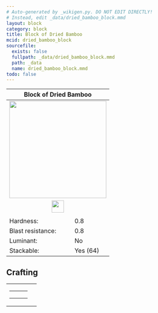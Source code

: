 ```yaml
---
# Auto-generated by _wikigen.py. DO NOT EDIT DIRECTLY!
# Instead, edit _data/dried_bamboo_block.mmd
layout: block
category: block
title: Block of Dried Bamboo
mcid: dried_bamboo_block
sourcefile:
  exists: false
  fullpath: _data/dried_bamboo_block.mmd
  path: _data
  name: dried_bamboo_block.mmd
todo: false
---
```


<table class="block-info"><thead><tr>
<th colspan=2>Block of Dried Bamboo</th>
</tr></thead><tbody>
<tr><td colspan=2 class="cell-image-big" style="text-align:center"><img src="/allotment/img/textures/allotment/dried_bamboo_block.png" width="256" height="256" alt="" class="preview-icon"></td></tr>
<tr><td colspan=2 class="cell-image-small" style="text-align:center"><img src="/allotment/img/inventory_textures/allotment/dried_bamboo_block.png" width="32" height="32" alt="" class="inventory-icon"></td></tr>
<tr><td colspan=2 style="text-align:center"><span class="tool-info tool-hoe tool-level-0" title="Breaks faster with a Hoe"></span></td></tr>
<tr><td>Hardness:</td><td>0.8</td></tr>
<tr><td>Blast resistance:</td><td>0.8</td></tr>
<tr><td>Luminant:</td><td>No</td></tr>
<tr><td>Stackable:</td><td>Yes (64)</td></tr>
</tbody></table>

## Crafting

<table class="crafting-recipe crafting-shaped"><tbody><tr>
<td><table class="crafting-grid"><tbody>
<tr>
<td>
<span title="Dried Bamboo" class="item item-allotment:dried_bamboo item-type-item" style="background-image:url(&quot;/allotment/img/inventory_textures/allotment/dried_bamboo.png&quot;)"></span>
</td>
<td>
<span title="Dried Bamboo" class="item item-allotment:dried_bamboo item-type-item" style="background-image:url(&quot;/allotment/img/inventory_textures/allotment/dried_bamboo.png&quot;)"></span>
</td>
<td>
<span class="item item-empty-space"></span>
</td>
</tr>
<tr>
<td>
<span title="Dried Bamboo" class="item item-allotment:dried_bamboo item-type-item" style="background-image:url(&quot;/allotment/img/inventory_textures/allotment/dried_bamboo.png&quot;)"></span>
</td>
<td>
<span title="Dried Bamboo" class="item item-allotment:dried_bamboo item-type-item" style="background-image:url(&quot;/allotment/img/inventory_textures/allotment/dried_bamboo.png&quot;)"></span>
</td>
<td>
<span class="item item-empty-space"></span>
</td>
</tr>
<tr>
<td>
<span class="item item-empty-space"></span>
</td>
<td>
<span class="item item-empty-space"></span>
</td>
<td>
<span class="item item-empty-space"></span>
</td>
</tr>
</tbody></table></td>
<td class="result">
<div class="result-inner">
<div class="result-slot">
<span title="Block of Dried Bamboo" class="item item-allotment:dried_bamboo_block" style="background-image:url(&quot;/allotment/img/inventory_textures/allotment/dried_bamboo_block.png&quot;)"></span>
</div>
</div>
</td>
</tr></tbody></table>
